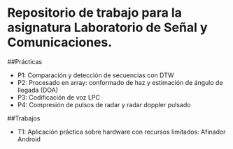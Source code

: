 # Repositorio de trabajo para la asignatura Laboratorio de Señal y Comunicaciones.

##Prácticas
  - P1: Comparación y detección de secuencias con DTW
  - P2: Procesado en array: conformado de haz y estimación de ángulo de llegada (DOA)
  - P3: Codificación de voz LPC
  - P4: Compresión de pulsos de radar y radar doppler pulsado

##Trabajos
  - T1: Aplicación práctica sobre hardware con recursos limitados: Afinador Android

